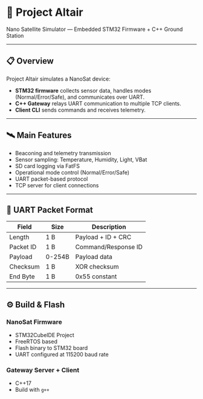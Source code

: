 # 🚀 Project Altair

Nano Satellite Simulator — Embedded STM32 Firmware + C++ Ground Station

---

## 📋 Overview

Project Altair simulates a NanoSat device:
- **STM32 firmware** collects sensor data, handles modes (Normal/Error/Safe), and communicates over UART.
- **C++ Gateway** relays UART communication to multiple TCP clients.
- **Client CLI** sends commands and receives telemetry.

---

## 🛰️ Main Features

- Beaconing and telemetry transmission
- Sensor sampling: Temperature, Humidity, Light, VBat
- SD card logging via FatFS
- Operational mode control (Normal/Error/Safe)
- UART packet-based protocol
- TCP server for client connections

---

## 📡 UART Packet Format

| Field      | Size  | Description         |
|------------|-------|---------------------|
| Length     | 1 B   | Payload + ID + CRC   |
| Packet ID  | 1 B   | Command/Response ID  |
| Payload    | 0-254B| Payload data         |
| Checksum   | 1 B   | XOR checksum         |
| End Byte   | 1 B   | 0x55 constant        |

---

## ⚙️ Build & Flash

### NanoSat Firmware
- STM32CubeIDE Project
- FreeRTOS based
- Flash binary to STM32 board
- UART configured at 115200 baud rate

### Gateway Server + Client
- C++17
- Build with `g++`
